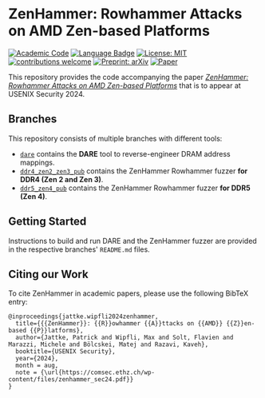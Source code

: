 # ZenHammer: Rowhammer Attacks on AMD Zen-based Platforms

[![Academic Code](https://img.shields.io/badge/Origin-Academic%20Code-C1ACA0.svg?style=flat)]() [![Language Badge](https://img.shields.io/badge/Made%20with-C/C++-blue.svg)](https://isocpp.org/std/the-standard) [![License: MIT](https://img.shields.io/badge/License-MIT-yellow.svg)](https://opensource.org/licenses/MIT) [![contributions welcome](https://img.shields.io/badge/Contributions-welcome-lightgray.svg?style=flat)]() [![Preprint: arXiv](https://img.shields.io/badge/Preprint-COMSEC-orange.svg)](https://comsec.ethz.ch/wp-content/files/zenhammer_sec24.pdf) [![Paper](https://img.shields.io/badge/To%20appear%20in-Usenix%20Security%20'24-brightgreen.svg)](https://www.usenix.org/conference/usenixsecurity24/fall-accepted-papers) 

This repository provides the code accompanying the paper _[ZenHammer: Rowhammer Attacks on AMD Zen-based Platforms](https://comsec.ethz.ch/wp-content/files/zenhammer_sec24.pdf)_ that is to appear at USENIX Security 2024.

## Branches

This repository consists of multiple branches with different tools:

* [`dare`](https://github.com/comsec-group/zenhammer/tree/dare) contains the **DARE** tool to reverse-engineer DRAM address mappings.
* [`ddr4_zen2_zen3_pub`](https://github.com/comsec-group/zenhammer/tree/ddr4_zen2_zen3_pub) contains the ZenHammer Rowhammer fuzzer **for DDR4 (Zen 2 and Zen 3)**.
* [`ddr5_zen4_pub`](https://github.com/comsec-group/zenhammer/tree/ddr4_zen2_zen3_pub) contains the ZenHammer Rowhammer fuzzer **for DDR5 (Zen 4)**.

## Getting Started

Instructions to build and run DARE and the ZenHammer fuzzer are provided in the respective branches' `README.md` files.

## Citing our Work

To cite ZenHammer in academic papers, please use the following BibTeX entry:

```
@inproceedings{jattke.wipfli2024zenhammer,
  title={{{ZenHammer}}: {{R}}owhammer {{A}}ttacks on {{AMD}} {{Z}}en-based {{P}}latforms},
  author={Jattke, Patrick and Wipfli, Max and Solt, Flavien and Marazzi, Michele and Bölcskei, Matej and Razavi, Kaveh},
  booktitle={USENIX Security},
  year={2024},
  month = aug, 
  note = {\url{https://comsec.ethz.ch/wp-content/files/zenhammer_sec24.pdf}}
}
```
